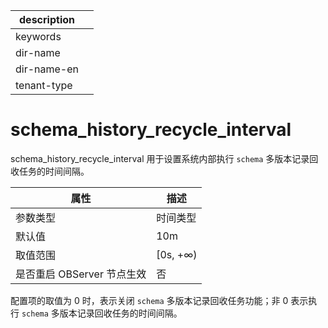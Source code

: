 |description||
|---|---|
|keywords||
|dir-name||
|dir-name-en||
|tenant-type||

# schema_history_recycle_interval

schema_history_recycle_interval 用于设置系统内部执行 `schema` 多版本记录回收任务的时间间隔。

|      **属性**      |  **描述**   |
|------------------|-----------|
| 参数类型             | 时间类型      |
| 默认值              | 10m       |
| 取值范围             | \[0s, +∞) |
| 是否重启 OBServer 节点生效 | 否         |

配置项的取值为 0 时，表示关闭 `schema` 多版本记录回收任务功能；非 0 表示执行 `schema` 多版本记录回收任务的时间间隔。
